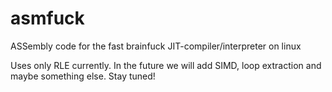 # asmfuck
ASSembly code for the fast brainfuck JIT-compiler/interpreter on linux

Uses only RLE currently. In the future we will add SIMD, loop extraction and maybe something else. Stay tuned!
